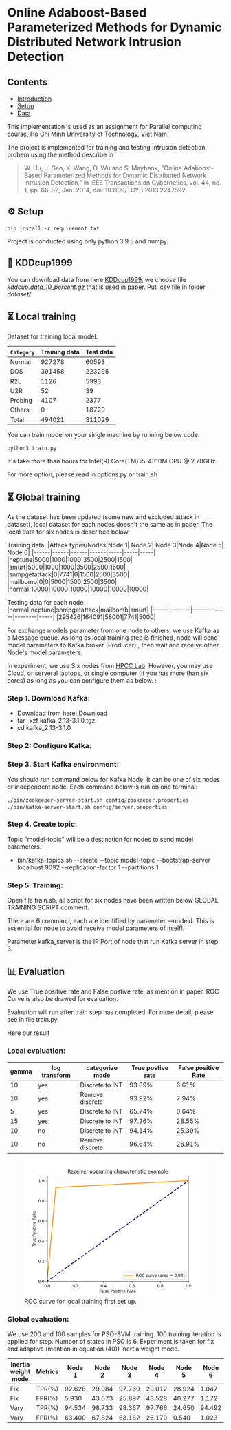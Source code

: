 # Online Adaboost-Based Parameterized Methods for Dynamic Distributed Network Intrusion Detection

## Contents

- [Introduction](#introduction)
- [Setup](#setup)
- [Data](#Data)

This implementation is used as an assignment for Parallel computing course, Ho Chi Minh University of Technology, Viet Nam. 

The project is implemented for training and testing Intrusion detection probem using the method describe in 

> W. Hu, J. Gao, Y. Wang, O. Wu and S. Maybank, "Online Adaboost-Based Parameterized Methods for Dynamic Distributed Network Intrusion Detection," in IEEE Transactions on Cybernetics, vol. 44, no. 1, pp. 66-82, Jan. 2014, doi: 10.1109/TCYB.2013.2247592.

## ⚙️ Setup
```
pip install -r requirement.txt
```
Project is conducted using only python 3.9.5 and numpy.

## 💾 KDDcup1999
You can download data from here [KDDcup1999](#http://kdd.ics.uci.edu/databases/kddcup99/kddcup99.html), we choose file *kddcup.data_10_percent.gz* that is used in paper. 
Put .csv file in folder *dataset/*

## ⏳ Local training

Dataset for training local model:

|`Category`|Training data|Test data|
|----------|-------------|---------|
|Normal    |927278       |60593|
|DOS|391458|223295|
|R2L|1126|5993|
|U2R|52|39|
|Probing|4107|2377|
|Others|0|18729|
|Total |494021|311029|

You can train model on your single machine by running below code. 
```
python3 train.py
```
It's take more than hours for Intel(R) Core(TM) i5-4310M CPU @ 2.70GHz.

For more option, please read in options.py or train.sh

## ⏳ Global training
As the dataset has been updated (some new and excluded attack in dataset), local dataset for each nodes doesn't the same as in paper. The local data for six nodes is described below.

Training data:
|Attack types/Nodes|Node 1| Node 2| Node 3|Node 4|Node 5| Node 6|
|------|------|------|------|-----|-----|-----|
|neptune|5000|1000|1000|3500|2500|1500|
|smurf|5000|1000|1000|3500|2500|1500|
|snmpgetattack|0|7741|0|1500|2500|3500|
|mailbomb|0|0|5000|1500|2500|3500|
|normal|10000|10000|10000|10000|10000|10000|

Testing data for each node
|normal|neptune|snmpgetattack|mailbomb|smurf|
|------|-------|-------------|--------|-----|
|295426|164091|58001|7741|5000|

For exchange models parameter from one node to others, we use Kafka as a Message queue. As long as local training step is finished, node will send model parameters to Kafka broker (Producer) , then wait and receive other Node's model parameters. 

In experiment, we use Six nodes from [HPCC Lab](#http://hpcc.hcmut.edu.vn/). However, you may use Cloud, or serveral laptops, or single computer (if you has more than six cores) as long as you can configure them as below. 
:
### Step 1. Download Kafka:
- Download from here: [Download](https://www.apache.org/dyn/closer.cgi?path=/kafka/3.1.0/kafka_2.13-3.1.0.tgz)
- tar -xzf kafka_2.13-3.1.0.tgz
- cd kafka_2.13-3.1.0
### Step 2: Configure Kafka:

### Step 3. Start Kafka environment:
You should run command below for Kafka Node. It can be one of six nodes or independent node. Each command below is run on one terminal:
```
./bin/zookeeper-server-start.sh config/zookeeper.properties
./bin/kafka-server-start.sh config/server.properties
```
### Step 4. Create topic:
Topic "model-topic" will be a destination for nodes to send model parameters.
- bin/kafka-topics.sh --create --topic model-topic --bootstrap-server localhost:9092 --replication-factor 1 --partitions 1

### Step 5. Training:
Open file train.sh, all script for six nodes have been written below GLOBAL TRAINING SCRIPT comment. 

There are 6 command, each are identified by parameter --nodeid. This is essential for node to avoid receive model parameters of itself!.  

Parameter kafka_server is the IP:Port of node that run Kafka server in step 3. 

## 📊 Evaluation
We use True positive rate and False postive rate, as mention in paper. ROC Curve is also be drawed for evaluation.

Evaluation will run after train step has completed. For more detail, please see in file train.py.

Here our result
### Local evaluation:
|gamma|log transform|categorize mode|True postive rate|False positive Rate|
|-----|-------------|---------------|-----------------|-------------------|
|10   |yes          |Discrete to INT|93.89%           |6.61%              |
|10   |yes          |Remove discrete|93.92%           |7.94%              |
|5    |yes          |Discrete to INT|65.74%           |0.64%              |
|15   |yes          |Discrete to INT|97.26%           |28.55%             |
|10   |no           |Discrete to INT|94.14%           |25.39%             |
|10   |no           |Remove discrete|96.64%           |26.91%             |

<figure>
    <img src="results/local_setup3.png">
    <figcaption>ROC curve for local training first set up.</figcaption>
</figure>

### Global evaluation:
We use 200 and 100 samples for PSO-SVM training. 100 training iteration is applied for step. Number of states in PSO is 6. Experiment is taken for fix and adaptive (mention in equation (40)) inertia weight mode. 

|Inertia weight mode|Metrics|Node 1|Node 2|Node 3|Node 4|Node 5|Node 6|
|--------------|-------------|------|--------|------|------|------|------|
|Fix           |TPR(%)          |92.628|29.084|97.760|29.012|28.924|1.047|
|Fix|FPR(%)|5.930|43.673|25.897|43.528|40.277|1.172|
Vary|TPR(%)|94.534|98.733|98.367|97.766|24.650|94.492|
Vary|FPR(%)|63.400|67.824|68.182|26.170|0.540|1.023|

